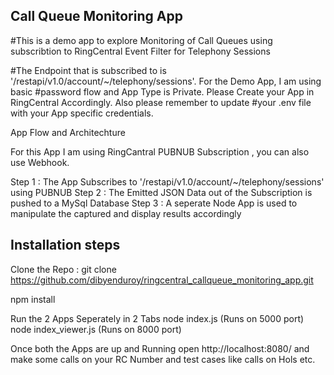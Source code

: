 ## Call Queue Monitoring App

#This is a demo app to explore Monitoring of Call Queues using subscribtion to RingCentral Event Filter for Telephony Sessions

#The Endpoint that is subscribed to is '/restapi/v1.0/account/~/telephony/sessions'. For the Demo App, I am using basic #password flow and App Type is Private. Please Create your App in RingCentral Accordingly. Also please remember to update
#your .env file with your App specific credentials.

 App Flow and Architechture


For this App I am using RingCantral PUBNUB Subscription , you can also use Webhook. 

 Step 1 : The App Subscribes to '/restapi/v1.0/account/~/telephony/sessions' using PUBNUB
 Step 2 : The Emitted JSON Data out of the Subscription is pushed to a MySql Database
 Step 3 : A seperate Node App is used to manipulate the captured and display results accordingly

## Installation steps

 Clone the Repo : git clone https://github.com/dibyenduroy/ringcentral_callqueue_monitoring_app.git

 npm install

 Run the 2 Apps Seperately in 2 Tabs node index.js (Runs on 5000 port) node index_viewer.js (Runs on 8000 port)

 Once both the Apps are up and Running open http://localhost:8080/ and make some calls on your RC Number and test cases like 
 calls on Hols etc.

